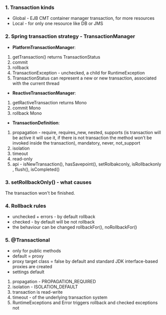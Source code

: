 ### 1. Transaction kinds 

- Global - EJB CMT  container manager transaction, for more resources 
- Local - for only one resource like DB or JMS

### 2. Spring transaction strategy - TransactionManager

- **PlatformTransactionManager**:

1. getTransaction() returns TransactionStatus
2. commit
3. rollback
4. TransactionException - unchecked, a child for RuntimeException
5. TransactionStatus can represent a new or new transaction, associated with the current thread

- **ReactiveTransactionManager**:

1. getRactiveTransaction returns Mono<ReactiveTransaction>
2. commit Mono<void>
3. rollback Mono<void>

- **TransactionDefinition**:
1. propagation - require, requires_new, nested, supports (is transaction will be active it will use it, if there is not transaction the method won’t be  invoked inside the transaction), mandatory, never, not_support
2. isolation
3. timeout
4. read-only
5. api - isNewTransaction(), hasSavepoint(), setRolbakconly, isRollbackonly
   , flush(), isCompleted()

### 3. setRollbackOnly() - what causes 

The transaction won't be finished.

### 4. Rollback rules

- unchecked + errors - by default rollback
- checked - by default will be not rollback
- the behaviour can be changed rollbackFor(), noRollbackFor()

### 5. @Transactional

- only for public methods 
- default = proxy
- proxy target class = false by default and standard JDK interface-based proxies are created
- settings default 
1. propagation - PROPAGATION_REQUIRED
2. isolation - ISOLATION_DEFAULT
3. transaction is read-write
4. timeout - of the underlying transaction system
5. RuntimeExceptions and Error triggers rollback and checked exceptions not

